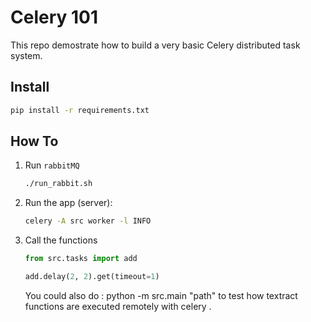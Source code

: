 # Celery 101

This repo demostrate how to build a very basic Celery distributed task system.

## Install

```bash
pip install -r requirements.txt
```

## How To

1. Run `rabbitMQ`

    ```bash
    ./run_rabbit.sh
    ```

2. Run the app (server):

    ```bash
    celery -A src worker -l INFO
    ```

3. Call the functions

    ```python
    from src.tasks import add

    add.delay(2, 2).get(timeout=1)

    ```
    You could also do : python -m src.main "path" to test how textract functions are executed remotely with celery .
